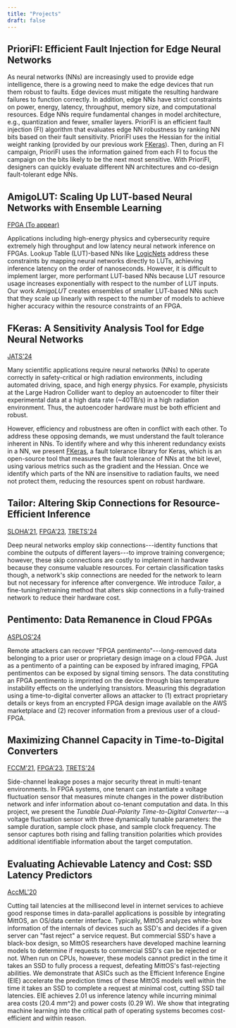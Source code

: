 ```yaml
---
title: "Projects"
draft: false
---
```


## PrioriFI: Efficient Fault Injection for Edge Neural Networks
As neural networks (NNs) are increasingly used to provide edge intelligence, there is a growing need to make the edge devices that run them robust to faults. 
Edge devices must mitigate the resulting hardware failures to function correctly.
In addition, edge NNs have strict constraints on power, energy, latency, throughput, memory size, and computational resources.
Edge NNs require fundamental changes in model architecture, e.g., quantization and fewer, smaller layers.
PrioriFI is an efficient fault injection (FI) algorithm that evaluates edge NN robustness by ranking NN bits based on their fault sensitivity.
PrioriFI uses the Hessian for the initial weight ranking (provided by our previous work [FKeras][9]).
Then, during an FI campaign, PrioriFI uses the information gained from each FI to focus the campaign on the bits likely to be the next most sensitive.
With PrioriFI, designers can quickly evaluate different NN architectures and co-design fault-tolerant edge NNs.


## AmigoLUT: Scaling Up LUT-based Neural Networks with Ensemble Learning
[FPGA (To appear)][0]

Applications including high-energy physics and cybersecurity require extremely high throughput and low latency neural network inference on FPGAs. 
Lookup Table (LUT)-based NNs like [LogicNets](https://github.com/Xilinx/logicnets) address these constraints by mapping neural networks directly to LUTs, achieving inference latency on the order of nanoseconds.
However, it is difficult to implement larger, more performant LUT-based NNs because LUT resource usage increases exponentially with respect to the number of LUT inputs.
Our work *AmigoLUT* creates ensembles of smaller LUT-based NNs such that they scale up linearly with respect to the number of models to achieve higher accuracy within the resource constraints of an FPGA.

## FKeras: A Sensitivity Analysis Tool for Edge Neural Networks
[JATS'24][9]

Many scientific applications require neural networks (NNs) to operate correctly in safety-critical or high radiation environments, including automated driving, space, and high energy physics. 
For example, physicists at the Large Hadron Collider want to deploy an autoencoder to filter their experimental data at a high data rate (~40TB/s) in a high radiation environment. 
Thus, the autoencoder hardware must be both efficient and robust.

However, efficiency and robustness are often in conflict with each other.
To address these opposing demands, we must understand the fault tolerance inherent in NNs.
To identify where and why this inherent redundancy exists in a NN, we present [FKeras](https://github.com/KastnerRG/fkeras), a fault tolerance library for Keras, which is an open-source tool that measures the fault tolerance of NNs at the bit level, using various metrics such as the gradient and the Hessian. 
Once we identify which parts of the NN are insensitive to radiation faults, we need not protect them, reducing the resources spent on robust hardware.

## Tailor: Altering Skip Connections for Resource-Efficient Inference
[SLOHA'21][3], [FPGA'23][5], [TRETS'24][7]

Deep neural networks employ skip connections---identity functions that combine the outputs of different layers---to improve training convergence; however, these skip connections are costly to implement in hardware because they consume valuable resources. 
For certain classification tasks though, a network's skip connections are needed for the network to learn but not necessary for inference after convergence. 
We introduce *Tailor*, a fine-tuning/retraining method that alters skip connections in a fully-trained network to reduce their hardware cost.

## Pentimento: Data Remanence in Cloud FPGAs
[ASPLOS'24][8]

Remote attackers can recover "FPGA pentimento"---long-removed data belonging to a prior user or proprietary design image on a cloud FPGA. 
Just as a pentimento of a painting can be exposed by infrared imaging, FPGA pentimentos can be exposed by signal timing sensors. 
The data constituting an FPGA pentimento is imprinted on the device through bias temperature instability effects on the underlying transistors. 
Measuring this degradation using a time-to-digital converter allows an attacker to (1) extract proprietary details or keys from an encrypted FPGA design image available on the AWS marketplace and (2) recover information from a previous user of a cloud-FPGA.

## Maximizing Channel Capacity in Time-to-Digital Converters
[FCCM'21][2], [FPGA'23][4], [TRETS'24][10]

Side-channel leakage poses a major security threat in multi-tenant environments. 
In FPGA systems, one tenant can instantiate a voltage fluctuation sensor that measures minute changes in the power distribution network and infer information about co-tenant computation and data. 
In this project, we present the *Tunable Dual-Polarity Time-to-Digital Converter*---a voltage fluctuation sensor with three dynamically tunable parameters: the sample duration, sample clock phase, and sample clock frequency. 
The sensor captures both rising and falling transition polarities which provides additional identifiable information about the target computation.

## Evaluating Achievable Latency and Cost: SSD Latency Predictors
[AccML'20][1]

Cutting tail latencies at the millisecond level in internet services to achieve good response times in data-parallel applications is possible by integrating MittOS, an OS/data center interface. 
Typically, MittOS analyzes white-box information of the internals of devices such as SSD's and decides if a given server can "fast reject" a service request. 
But commercial SSD's have a black-box design, so MittOS researchers have developed machine learning models to determine if requests to commercial SSD's can be rejected or not. 
When run on CPUs, however, these models cannot predict in the time it takes an SSD to fully process a request, defeating MittOS's fast-rejecting abilities. 
We demonstrate that ASICs such as the Efficient Inference Engine (EIE) accelerate the prediction times of these MittOS models well within the time it takes an SSD to complete a request at minimal cost, cutting SSD tail latencies. 
EIE achieves 2.01 us inference latency while incurring minimal area costs (20.4 mm^2) and power costs (0.29 W). 
We show that integrating machine learning into the critical path of operating systems becomes cost-efficient and within reason.

[0]: /projects
[1]: /papers/accml_2020.pdf
[2]: https://ieeexplore.ieee.org/abstract/document/9444070 
[3]: https://arxiv.org/abs/2102.01351
[4]: https://dl.acm.org/doi/pdf/10.1145/3543622.3573193
[5]: https://dl.acm.org/doi/10.1145/3543622.3573172 
[6]: /papers/radit2023.pdf
[7]: https://dl.acm.org/doi/pdf/10.1145/3624990
[8]: https://dl.acm.org/doi/pdf/10.1145/3620665.3640355 
[9]: https://dl.acm.org/doi/pdf/10.1145/3665334 
[10]: https://dl.acm.org/doi/pdf/10.1145/3666092